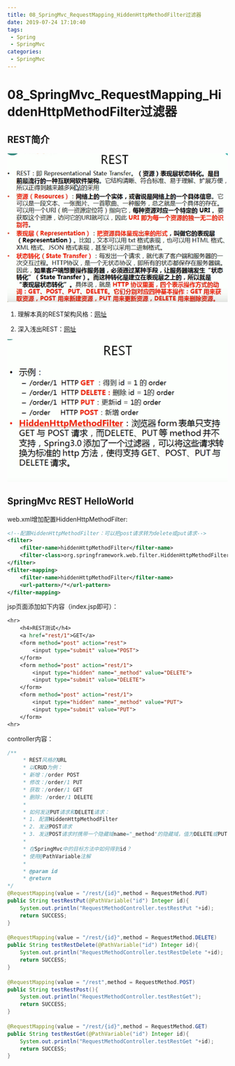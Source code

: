 ```yaml
---
title: 08_SpringMvc_RequestMapping_HiddenHttpMethodFilter过滤器
date: 2019-07-24 17:10:40
tags: 
 - Spring
 - SpringMvc
categories:
 - SpringMvc
---
```


# 08_SpringMvc_RequestMapping_HiddenHttpMethodFilter过滤器

## REST简介

![REST简介1](https://raw.githubusercontent.com/tomxwd/ImageHosting/master/blog/SpringMvc/08REST%E7%AE%80%E4%BB%8B1.png)



1. 理解本真的REST架构风格：[网址](http://kb.cnblogs.com/page/186516)

2. 深入浅出REST：[网址](http://www.infoq.com/cn/articles/rest-introduction)

![REST简介2](https://raw.githubusercontent.com/tomxwd/ImageHosting/master/blog/SpringMvc/08REST%E7%AE%80%E4%BB%8B2.png)



## SpringMvc REST HelloWorld

web.xml增加配置HiddenHttpMethodFilter:

```xml
<!--配置HiddenHttpMethodFilter：可以把post请求转为delete或put请求-->
<filter>
    <filter-name>hiddenHttpMethodFilter</filter-name>
    <filter-class>org.springframework.web.filter.HiddenHttpMethodFilter</filter-class>
</filter>
<filter-mapping>
    <filter-name>hiddenHttpMethodFilter</filter-name>
    <url-pattern>/*</url-pattern>
</filter-mapping>
```



jsp页面添加如下内容（index.jsp即可）：

```jsp
<hr>
    <h4>REST测试</h4>
    <a href="rest/1">GET</a>
    <form method="post" action="rest">
        <input type="submit" value="POST">
    </form>
    <form method="post" action="rest/1">
        <input type="hidden" name="_method" value="DELETE">
        <input type="submit" value="DELETE">
    </form>
    <form method="post" action="rest/1">
        <input type="hidden" name="_method" value="PUT">
        <input type="submit" value="PUT">
    </form>
<hr>
```



controller内容：

```java
/**
     * REST风格的URL
     * 以CRUD为例：
     * 新增：/order POST
     * 修改：/order/1 PUT
     * 获取：/order/1 GET
     * 删除: /order/1 DELETE
     *
     * 如何发送PUT请求和DELETE请求：
     * 1. 配置HiddenHttpMethodFilter
     * 2. 发送POST请求
     * 3. 发送POST请求时携带一个隐藏域name="_method"的隐藏域，值为DELETE或PUT
     *
     * 在SpringMvc中的目标方法中如何得到id？
     * 使用@PathVariable注解
     *
     * @param id
	 * @return
*/
@RequestMapping(value = "/rest/{id}",method = RequestMethod.PUT)
public String testRestPut(@PathVariable("id") Integer id){
    System.out.println("RequestMethodController.testRestPut "+id);
    return SUCCESS;
}

@RequestMapping(value = "/rest/{id}",method = RequestMethod.DELETE)
public String testRestDelete(@PathVariable("id") Integer id){
    System.out.println("RequestMethodController.testRestDelete "+id);
    return SUCCESS;
}

@RequestMapping(value = "/rest",method = RequestMethod.POST)
public String testRestPost(){
    System.out.println("RequestMethodController.testRestGet");
    return SUCCESS;
}

@RequestMapping(value = "/rest/{id}",method = RequestMethod.GET)
public String testRestGet(@PathVariable("id") Integer id){
    System.out.println("RequestMethodController.testRestGet "+id);
    return SUCCESS;
}
```

